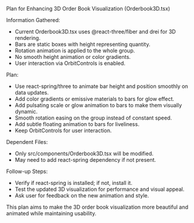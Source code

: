 Plan for Enhancing 3D Order Book Visualization (Orderbook3D.tsx)

Information Gathered:
- Current Orderbook3D.tsx uses @react-three/fiber and drei for 3D rendering.
- Bars are static boxes with height representing quantity.
- Rotation animation is applied to the whole group.
- No smooth height animation or color gradients.
- User interaction via OrbitControls is enabled.

Plan:
- Use react-spring/three to animate bar height and position smoothly on data updates.
- Add color gradients or emissive materials to bars for glow effect.
- Add pulsating scale or glow animation to bars to make them visually dynamic.
- Smooth rotation easing on the group instead of constant speed.
- Add subtle floating animation to bars for liveliness.
- Keep OrbitControls for user interaction.

Dependent Files:
- Only src/components/Orderbook3D.tsx will be modified.
- May need to add react-spring dependency if not present.

Follow-up Steps:
- Verify if react-spring is installed; if not, install it.
- Test the updated 3D visualization for performance and visual appeal.
- Ask user for feedback on the new animation and style.

This plan aims to make the 3D order book visualization more beautiful and animated while maintaining usability.
